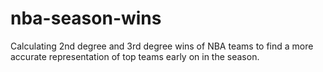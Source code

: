# nba-season-wins
Calculating 2nd degree and 3rd degree wins of NBA teams to find a more accurate representation of top teams early on in the season.
